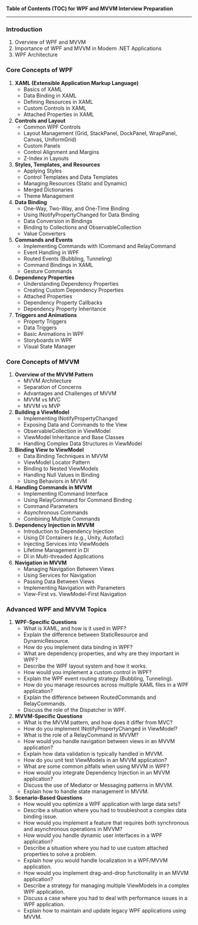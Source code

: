 **Table of Contents (TOC) for WPF and MVVM Interview Preparation**

---

### Introduction
1. Overview of WPF and MVVM
2. Importance of WPF and MVVM in Modern .NET Applications
3. WPF Architecture

### Core Concepts of WPF
1. **XAML (Extensible Application Markup Language)**
   - Basics of XAML
   - Data Binding in XAML
   - Defining Resources in XAML
   - Custom Controls in XAML
   - Attached Properties in XAML
2. **Controls and Layout**
   - Common WPF Controls
   - Layout Management (Grid, StackPanel, DockPanel, WrapPanel, Canvas, UniformGrid)
   - Custom Panels
   - Control Alignment and Margins
   - Z-Index in Layouts
3. **Styles, Templates, and Resources**
   - Applying Styles
   - Control Templates and Data Templates
   - Managing Resources (Static and Dynamic)
   - Merged Dictionaries
   - Theme Management
4. **Data Binding**
   - One-Way, Two-Way, and One-Time Binding
   - Using INotifyPropertyChanged for Data Binding
   - Data Conversion in Bindings
   - Binding to Collections and ObservableCollection
   - Value Converters
5. **Commands and Events**
   - Implementing Commands with ICommand and RelayCommand
   - Event Handling in WPF
   - Routed Events (Bubbling, Tunneling)
   - Command Bindings in XAML
   - Gesture Commands
6. **Dependency Properties**
   - Understanding Dependency Properties
   - Creating Custom Dependency Properties
   - Attached Properties
   - Dependency Property Callbacks
   - Dependency Property Inheritance
7. **Triggers and Animations**
   - Property Triggers
   - Data Triggers
   - Basic Animations in WPF
   - Storyboards in WPF
   - Visual State Manager

### Core Concepts of MVVM
1. **Overview of the MVVM Pattern**
   - MVVM Architecture
   - Separation of Concerns
   - Advantages and Challenges of MVVM
   - MVVM vs MVC
   - MVVM vs MVP
2. **Building a ViewModel**
   - Implementing INotifyPropertyChanged
   - Exposing Data and Commands to the View
   - ObservableCollection in ViewModel
   - ViewModel Inheritance and Base Classes
   - Handling Complex Data Structures in ViewModel
3. **Binding View to ViewModel**
   - Data Binding Techniques in MVVM
   - ViewModel Locator Pattern
   - Binding to Nested ViewModels
   - Handling Null Values in Binding
   - Using Behaviors in MVVM
4. **Handling Commands in MVVM**
   - Implementing ICommand Interface
   - Using RelayCommand for Command Binding
   - Command Parameters
   - Asynchronous Commands
   - Combining Multiple Commands
5. **Dependency Injection in MVVM**
   - Introduction to Dependency Injection
   - Using DI Containers (e.g., Unity, Autofac)
   - Injecting Services into ViewModels
   - Lifetime Management in DI
   - DI in Multi-threaded Applications
6. **Navigation in MVVM**
   - Managing Navigation Between Views
   - Using Services for Navigation
   - Passing Data Between Views
   - Implementing Navigation with Parameters
   - View-First vs. ViewModel-First Navigation

### Advanced WPF and MVVM Topics
1. **WPF-Specific Questions**
   - What is XAML, and how is it used in WPF?
   - Explain the difference between StaticResource and DynamicResource.
   - How do you implement data binding in WPF?
   - What are dependency properties, and why are they important in WPF?
   - Describe the WPF layout system and how it works.
   - How would you implement a custom control in WPF?
   - Explain the WPF event routing strategy (Bubbling, Tunneling).
   - How do you manage resources across multiple XAML files in a WPF application?
   - Explain the difference between RoutedCommands and RelayCommands.
   - Discuss the role of the Dispatcher in WPF.
2. **MVVM-Specific Questions**
   - What is the MVVM pattern, and how does it differ from MVC?
   - How do you implement INotifyPropertyChanged in ViewModel?
   - What is the role of a RelayCommand in MVVM?
   - How would you handle navigation between views in an MVVM application?
   - Explain how data validation is typically handled in MVVM.
   - How do you unit test ViewModels in an MVVM application?
   - What are some common pitfalls when using MVVM in WPF?
   - How would you integrate Dependency Injection in an MVVM application?
   - Discuss the use of Mediator or Messaging patterns in MVVM.
   - Explain how to handle state management in MVVM.
3. **Scenario-Based Questions**
   - How would you optimize a WPF application with large data sets?
   - Describe a situation where you had to troubleshoot a complex data binding issue.
   - How would you implement a feature that requires both synchronous and asynchronous operations in MVVM?
   - How would you handle dynamic user interfaces in a WPF application?
   - Describe a situation where you had to use custom attached properties to solve a problem.
   - Explain how you would handle localization in a WPF/MVVM application.
   - How would you implement drag-and-drop functionality in an MVVM application?
   - Describe a strategy for managing multiple ViewModels in a complex WPF application.
   - Discuss a case where you had to deal with performance issues in a WPF application.
   - Explain how to maintain and update legacy WPF applications using MVVM.

